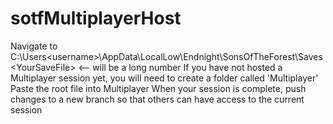 ﻿# sotfMultiplayerHost
Navigate to C:\Users\<username>\AppData\LocalLow\Endnight\SonsOfTheForest\Saves\<YourSaveFile> <-- will be a long number
If you have not hosted a Multiplayer session yet, you will need to create a folder called 'Multiplayer'
Paste the root file into Multiplayer
When your session is complete, push changes to a new branch so that others can have access to the current session
